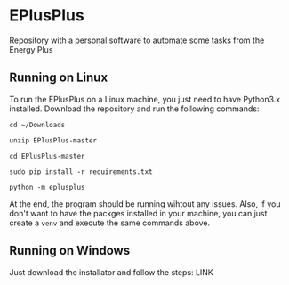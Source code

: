 # EPlusPlus
Repository with a personal software to automate some tasks from the Energy Plus

## Running on Linux

To run the EPlusPlus on a Linux machine, you just need to have Python3.x installed.
Download the repository and run the following commands: 

`cd ~/Downloads`

`unzip EPlusPlus-master`

`cd EPlusPlus-master`

`sudo pip install -r requirements.txt`

`python -m eplusplus`

At the end, the program should be running wihtout any issues. Also, if you don't want to have the 
packges installed in your machine, you can just create a `venv` and execute the same commands above.

## Running on Windows

Just download the installator and follow the steps:
LINK
